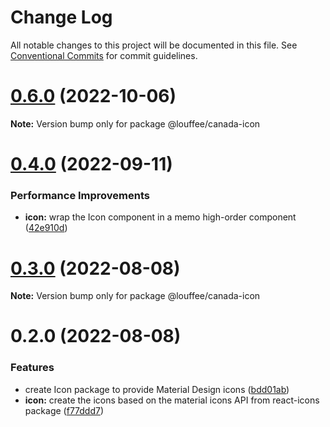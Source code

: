 # Change Log

All notable changes to this project will be documented in this file.
See [Conventional Commits](https://conventionalcommits.org) for commit guidelines.

# [0.6.0](https://github.com/louffee/canada-design-system/compare/v0.5.0...v0.6.0) (2022-10-06)

**Note:** Version bump only for package @louffee/canada-icon





# [0.4.0](https://github.com/louffee/canada-design-system/compare/v0.3.3...v0.4.0) (2022-09-11)


### Performance Improvements

* **icon:** wrap the Icon component in a memo high-order component ([42e910d](https://github.com/louffee/canada-design-system/commit/42e910d2e6324d6f0924b61d41b312f9de692ec2))





# [0.3.0](https://github.com/louffee/canada-design-system/compare/v0.2.0...v0.3.0) (2022-08-08)

**Note:** Version bump only for package @louffee/canada-icon





# 0.2.0 (2022-08-08)


### Features

* create Icon package to provide Material Design icons ([bdd01ab](https://github.com/louffee/canada-design-system/commit/bdd01ab393a9805786962e7db93bc813fb7817a2))
* **icon:** create the icons based on the material icons API from react-icons package ([f77ddd7](https://github.com/louffee/canada-design-system/commit/f77ddd7f072edfee1e19cbaaad149870c339bc69))
